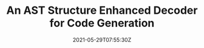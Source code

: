 ---
title: "An AST Structure Enhanced Decoder for Code Generation"
authors:
- Hui Jiang
- Linfeng Song
- Yubin Ge
- Junfeng Yao
- Jinsong Su
author_notes:
- 
- 
- 
- 
- "通讯作者"
date: "2021-05-29T07:55:30Z"
publishDate: "2025-05-29T07:55:30Z"
publication_types: [directionb]
publication: "**IEEE/ACM Transactions on Audio, Speech and Language Processing.** (CCF-B类)"
---